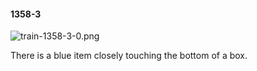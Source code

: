 #### 1358-3
![train-1358-3-0.png](https://github.com/lil-lab/nlvr/raw/master/nlvr/train/images/60/train-1358-3-0.png "train-1358-3-0.png")

There is a blue item closely touching the bottom of a box.